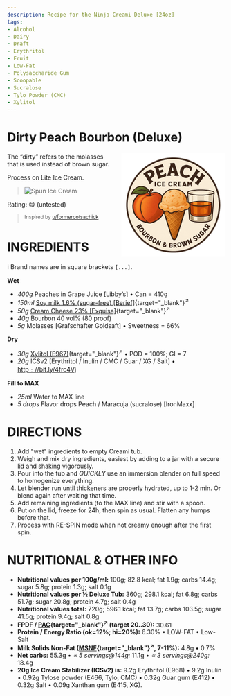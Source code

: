 ```yaml
---
description: Recipe for the Ninja Creami Deluxe [24oz]
tags:
- Alcohol
- Dairy
- Draft
- Erythritol
- Fruit
- Low-Fat
- Polysaccharide Gum
- Scoopable
- Sucralose
- Tylo Powder (CMC)
- Xylitol
---
```

# Dirty Peach Bourbon (Deluxe)
<img style="float: right; margin-left: 1.5em;" width=240 alt="Logo" src="logo-peach-bourbon.png" />

The “dirty” refers to the molasses that is used instead of brown sugar.

Process on Lite Ice Cream.

> <img width=360 alt="Spun Ice Cream" src="" class="zoomable" />

Rating: 😋 (untested)

> <sup>Inspired by [u/formercotsachick](https://www.reddit.com/user/formercotsachick/)</sup>

# INGREDIENTS

ℹ️ Brand names are in square brackets `[...]`.

**Wet**

  - _400g_ Peaches in Grape Juice [Libby’s] • Can = 410g
  - _150ml_ [Soy milk 1.6% (sugar-free) \[Berief\]](/ice-creamery/info/ingredients/#soy-milk){target="_blank"}<sup>↗</sup>
  - _50g_ [Cream Cheese 23% \[Exquisa\]](/ice-creamery/info/ingredients/#cream-cheese){target="_blank"}<sup>↗</sup>
  - _40g_ Bourbon 40 vol% (80 proof)
  - _5g_ Molasses [Grafschafter Goldsaft] • Sweetness = 66%

**Dry**

  - _30g_ [Xylitol (E967)](/ice-creamery/info/ingredients/#xylitol-e967){target="_blank"}<sup>↗</sup> • POD = 100%; GI = 7
  - _20g_ ICSv2 [Erythritol / Inulin / CMC / Guar / XG / Salt] • [http﹕//bit.ly/4frc4Vj](https://jhermann.github.io/ice-creamery/I/Ice%20Cream%20Stabilizer%20(ICS)/)

**Fill to MAX**

  - _25ml_ Water to MAX line
  - _5 drops_ Flavor drops Peach / Maracuja (sucralose) [IronMaxx]

# DIRECTIONS

 1. Add "wet" ingredients to empty Creami tub.
 1. Weigh and mix dry ingredients, easiest by adding to a jar with a secure lid and shaking vigorously.
 1. Pour into the tub and *QUICKLY* use an immersion blender on full speed to homogenize everything.
 1. Let blender run until thickeners are properly hydrated, up to 1-2 min. Or blend again after waiting that time.
 1. Add remaining ingredients (to the MAX line) and stir with a spoon.
 1. Put on the lid, freeze for 24h, then spin as usual. Flatten any humps before that.
 1. Process with RE-SPIN mode when not creamy enough after the first spin.

# NUTRITIONAL & OTHER INFO
- **Nutritional values per 100g/ml:** 100g; 82.8 kcal; fat 1.9g; carbs 14.4g; sugar 5.8g; protein 1.3g; salt 0.1g
- **Nutritional values per ½ Deluxe Tub:** 360g; 298.1 kcal; fat 6.8g; carbs 51.7g; sugar 20.8g; protein 4.7g; salt 0.4g
- **Nutritional values total:** 720g; 596.1 kcal; fat 13.7g; carbs 103.5g; sugar 41.5g; protein 9.4g; salt 0.8g
- **FPDF / [PAC](/ice-creamery/info/glossary/#potere-anti-congelante-pac){target="_blank"}<sup>↗</sup> (target 20..30):** 30.61
- **Protein / Energy Ratio (ok=12%; hi=20%):** 6.30% • LOW-FAT • Low-Salt
- **Milk Solids Non-Fat ([MSNF](/ice-creamery/info/glossary/#milk-solids-not-fat-msnf){target="_blank"}<sup>↗</sup>, 7-11%):** 4.8g • 0.7%
- **Net carbs:** 55.3g • *∝ 5 servings@144g:* 11.1g • *∝ 3 servings@240g:* 18.4g
- **20g Ice Cream Stabilizer (ICSv2) is:** 9.2g Erythritol (E968) • 9.2g Inulin • 0.92g Tylose powder (E466, Tylo, CMC) • 0.32g Guar gum (E412) • 0.32g Salt • 0.09g Xanthan gum (E415, XG).
